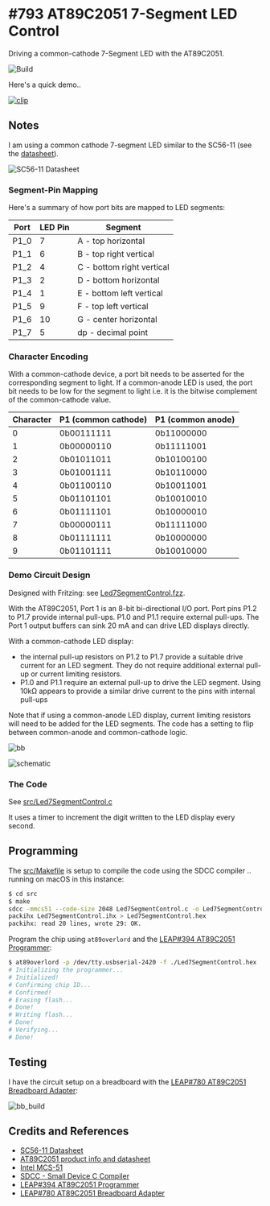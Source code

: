 # #793 AT89C2051 7-Segment LED Control

Driving a common-cathode 7-Segment LED with the AT89C2051.

![Build](./assets/Led7SegmentControl_build.jpg?raw=true)

Here's a quick demo..

[![clip](https://img.youtube.com/vi/K3GfeQfV2wI/0.jpg)](https://www.youtube.com/watch?v=K3GfeQfV2wI)

## Notes

I am using a common cathode 7-segment LED similar to the SC56-11
(see the [datasheet](../../../playground/LED7Segment/assets/SC56-11_datasheet.pdf)).

![SC56-11 Datasheet](../../../playground/LED7Segment/assets/SC56-11_mechanical.jpg)

### Segment-Pin Mapping

Here's a summary of how port bits are mapped to LED segments:

| Port   | LED Pin | Segment                    |
|--------|---------|----------------------------|
|  P1_0  |  7      |  A - top horizontal        |
|  P1_1  |  6      |  B - top right vertical    |
|  P1_2  |  4      |  C - bottom right vertical |
|  P1_3  |  2      |  D - bottom horizontal     |
|  P1_4  |  1      |  E - bottom left vertical  |
|  P1_5  |  9      |  F - top left vertical     |
|  P1_6  |  10     |  G - center  horizontal    |
|  P1_7  |  5      |  dp - decimal point        |

### Character Encoding

With a common-cathode device, a port bit needs to be asserted for the corresponding segment to light.
If a common-anode LED is used, the port bit needs to be low for the segment to light i.e. it is the bitwise complement of the common-cathode value.

| Character | P1 (common cathode) | P1 (common anode) |
|-----------|---------------------|-------------------|
| 0         | 0b00111111          | 0b11000000        |
| 1         | 0b00000110          | 0b11111001        |
| 2         | 0b01011011          | 0b10100100        |
| 3         | 0b01001111          | 0b10110000        |
| 4         | 0b01100110          | 0b10011001        |
| 5         | 0b01101101          | 0b10010010        |
| 6         | 0b01111101          | 0b10000010        |
| 7         | 0b00000111          | 0b11111000        |
| 8         | 0b01111111          | 0b10000000        |
| 9         | 0b01101111          | 0b10010000        |

### Demo Circuit Design

Designed with Fritzing: see [Led7SegmentControl.fzz](./Led7SegmentControl.fzz).

With the AT89C2051, Port 1 is an 8-bit bi-directional I/O port. Port pins P1.2 to P1.7 provide internal pull-ups. P1.0 and P1.1 require external pull-ups.
The Port 1 output buffers can sink 20 mA and can drive LED displays directly.

With a common-cathode LED display:

* the internal pull-up resistors on P1.2 to P1.7 provide a suitable drive current for an LED segment. They do not require additional external pull-up or current limiting resistors.
* P1.0 and P1.1 require an external pull-up to drive the LED segment. Using 10kΩ appears to provide a similar drive current to the pins with internal pull-ups

Note that if using a common-anode LED display, current limiting resistors will need to be added for the LED segments. The code has a setting to flip between common-anode and common-cathode logic.

![bb](./assets/Led7SegmentControl_bb.jpg?raw=true)

![schematic](./assets/Led7SegmentControl_schematic.jpg?raw=true)

### The Code

See [src/Led7SegmentControl.c](./src/Led7SegmentControl.c)

It uses a timer to increment the digit written to the LED display every second.

## Programming

The [src/Makefile](./src/Makefile) is setup to compile the code using the SDCC compiler .. running on macOS in this instance:

```sh
$ cd src
$ make
sdcc -mmcs51 --code-size 2048 Led7SegmentControl.c -o Led7SegmentControl.ihx
packihx Led7SegmentControl.ihx > Led7SegmentControl.hex
packihx: read 20 lines, wrote 29: OK.
```

Program the chip using `at89overlord` and
the [LEAP#394 AT89C2051 Programmer](../Programmer/):

```sh
$ at89overlord -p /dev/tty.usbserial-2420 -f ./Led7SegmentControl.hex
# Initializing the programmer...
# Initialized!
# Confirming chip ID...
# Confirmed!
# Erasing flash...
# Done!
# Writing flash...
# Done!
# Verifying...
# Done!
```

## Testing

I have the circuit setup on a breadboard with the [LEAP#780 AT89C2051 Breadboard Adapter](../BreadboardAdapter/):

![bb_build](./assets/Led7SegmentControl_bb_build.jpg?raw=true)

## Credits and References

* [SC56-11 Datasheet](../../../playground/LED7Segment/assets/SC56-11_datasheet.pdf)
* [AT89C2051 product info and datasheet](https://www.microchip.com/wwwproducts/en/AT89c2051)
* [Intel MCS-51](https://en.wikipedia.org/wiki/Intel_MCS-51)
* [SDCC - Small Device C Compiler](https://sdcc.sourceforge.net/)
* [LEAP#394 AT89C2051 Programmer](../Programmer/)
* [LEAP#780 AT89C2051 Breadboard Adapter](../BreadboardAdapter/)

